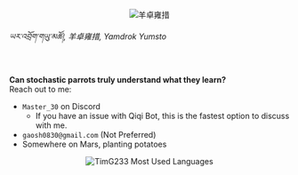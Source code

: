 <p align="center">
  <img align="center" src='images/羊卓雍措.jpg' alt='羊卓雍措' />
  <p><i>ཡར་འབྲོག་གཡུ་མཚོ།, 羊卓雍措, Yamdrok Yumsto</i></p><br>

  <b>Can stochastic parrots truly understand what they learn?</b><br>
  Reach out to me:
  - `Master_30` on Discord
    - If you have an issue with Qiqi Bot, this is the fastest option to discuss with me.
  - `gaosh0830@gmail.com` (Not Preferred)
  - Somewhere on Mars, planting potatoes

</p>

<!-- Save for Later -->

<p align="center">
<!--   <img src='https://github-readme-stats-timg233s-projects.vercel.app/api?username=timg233&theme=dracula&show_icons=true&count_private=true&hide_rank=true&hide=contribs,stars' alt='TimG233 Github Stats' />  -->
<!--   <br> -->
  <img src='https://github-readme-stats-timg233s-projects.vercel.app/api/top-langs/?username=timg233&layout=compact&theme=react&langs_count=8' alt='TimG233 Most Used Languages' />
</p>

